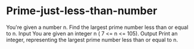 # Prime-just-less-than-number
You're given a number n. Find the largest prime number less than or equal to n. Input You are given an integer n ( 7 &lt;= n &lt;= 105). Output Print an integer, representing the largest prime number less than or equal to n.
